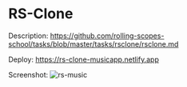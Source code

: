 # RS-Clone
Description: https://github.com/rolling-scopes-school/tasks/blob/master/tasks/rsclone/rsclone.md

Deploy: https://rs-clone-musicapp.netlify.app

Screenshot: ![rs-music](https://github.com/tarasovamary/rs-clone/assets/103993159/f03382c9-17db-478a-9636-44d2d7eab9ac)
